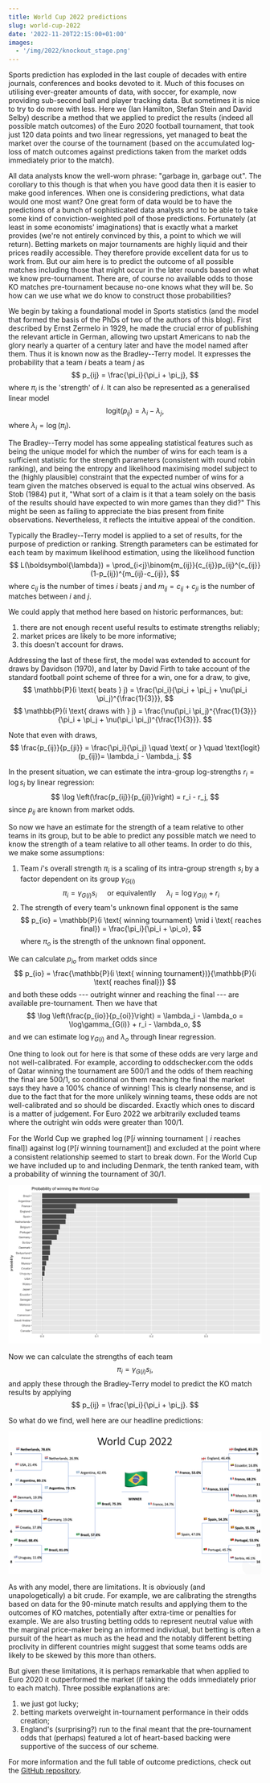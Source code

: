 ```yaml
---
title: World Cup 2022 predictions
slug: world-cup-2022
date: '2022-11-20T22:15:00+01:00'
images:
  - '/img/2022/knockout_stage.png'
---
```


Sports prediction has exploded in the last couple of decades with entire journals, conferences and books devoted to it.
Much of this focuses on utilising ever-greater amounts of data, with soccer, for example, now providing sub-second ball and player tracking data.
But sometimes it is nice to try to do more with less.
Here we (Ian Hamilton, Stefan Stein and David Selby) describe a method that we applied to predict the results (indeed all possible match outcomes) of the Euro 2020 football tournament, that took just 120 data points and two linear regressions, yet managed to beat the market over the course of the tournament (based on the accumulated log-loss of match outcomes against predictions taken from the market odds immediately prior to the match).

All data analysts know the well-worn phrase: "garbage in, garbage out".
The corollary to this though is that when you have good data then it is easier to make good inferences.
When one is considering predictions, what data would one most want?
One great form of data would be to have the predictions of a bunch of sophisticated data analysts and to be able to take some kind of conviction-weighted poll of those predictions.
Fortunately (at least in some economists' imaginations) that is exactly what a market provides (we're not entirely convinced by this, a point to which we will return). 
Betting markets on major tournaments are highly liquid and their prices readily accessible.
They therefore provide excellent data for us to work from. But our aim here is to predict the outcome of all possible matches including those that might occur in the later rounds based on what we know pre-tournament.
There are, of course no available odds to those KO matches pre-tournament because no-one knows what they will be.
So how can we use what we do know to construct those probabilities?

We begin by taking a foundational model in Sports statistics (and the model that formed the basis of the PhDs of two of the authors of this blog).
First described by Ernst Zermelo in 1929, he made the crucial error of publishing the relevant article in German, allowing two upstart Americans to nab the glory nearly a quarter of a century later and have the model named after them.
Thus it is known now as the Bradley--Terry model.
It expresses the probability that a team $i$ beats a team $j$ as
$$
p_{ij} = \frac{\pi_i}{\pi_i + \pi_j},
$$
where $\pi_i$ is the 'strength' of $i$. It can also be represented as a generalised linear model
$$
\text{logit}(p_{ij}) = \lambda_i - \lambda_j,
$$
where $\lambda_i = \log (\pi_i)$.

The Bradley--Terry model has some appealing statistical features such as being the unique model for which the number of wins for each team is a sufficient statistic for the strength parameters (consistent with round robin ranking), and being the entropy and likelihood maximising model subject to the (highly plausible) constraint that the expected number of wins for a team given the matches observed is equal to the actual wins observed.
As Stob (1984) put it, "What sort of a claim is it that a team solely on the basis of the results should have expected to win more games than they did?"
This might be seen as failing to appreciate the bias present from finite observations.
Nevertheless, it reflects the intuitive appeal of the condition.

Typically the Bradley--Terry model is applied to a set of results, for the purpose of prediction or ranking.
Strength parameters can be estimated for each team by maximum likelihood estimation, using the likelihood function
$$
    L(\boldsymbol{\lambda}) = \prod_{i<j}\binom{m_{ij}}{c_{ij}}p_{ij}^{c_{ij}}(1-p_{ij})^{m_{ij}-c_{ij}},
$$
where $c_{ij}$ is the number of times $i$ beats $j$ and $m_{ij}= c_{ij}+c_{ji}$ is the number of matches between $i$ and $j$.

We could apply that method here based on historic performances, but:

1. there are not enough recent useful results to estimate strengths reliably;
2. market prices are likely to be more informative;
3. this doesn't account for draws.

Addressing the last of these first, the model was extended to account for draws by Davidson (1970), and later by David Firth to take account of the standard football point scheme of three for a win, one for a draw, to give,
$$
\mathbb{P}(i \text{ beats } j) = \frac{\pi_i}{\pi_i + \pi_j + \nu(\pi_i \pi_j)^{\frac{1}{3}}},
$$
$$
\mathbb{P}(i \text{ draws with } j) = \frac{\nu(\pi_i \pi_j)^{\frac{1}{3}}}{\pi_i + \pi_j + \nu(\pi_i \pi_j)^{\frac{1}{3}}}.
$$

Note that even with draws,
$$ \frac{p_{ij}}{p_{ji}} = \frac{\pi_i}{\pi_j} \quad \text{ or } \quad \text{logit}(p_{ij})= \lambda_i - \lambda_j. $$

In the present situation, we can estimate the intra-group log-strengths $r_i=\log s_i$ by linear regression:
$$ \log \left(\frac{p_{ij}}{p_{ji}}\right) = r_i - r_j, $$
since $p_{ij}$ are known from market odds.

So now we have an estimate for the strength of a team relative to other teams in its group, but to be able to predict any possible match we need to know the strength of a team relative to all other teams.
In order to do this, we make some assumptions:

1. Team $i$'s overall strength $\pi_i$ is a scaling of its intra-group strength $s_i$ by a factor dependent on its group $\gamma_{G(i)}$ 
$$ \pi_i = \gamma_{G(i)} s_i \quad \text{ or equivalently   } \quad \lambda_i = \log\gamma_{G(i)} + r_i $$
2. The strength of every team's unknown final opponent is the same
$$ p_{io} = \mathbb{P}(i \text{ winning tournament} \mid i \text{ reaches final}) 
= \frac{\pi_i}{\pi_i + \pi_o}, $$
where $\pi_o$ is the strength of the unknown final opponent.
    
We can calculate $p_{io}$ from market odds since
$$ p_{io}
= \frac{\mathbb{P}(i \text{ winning tournament})}{\mathbb{P}(i \text{ reaches final})} $$
and both these odds --- outright winner and reaching the final --- are available pre-tournament. Then we have that
$$ \log \left(\frac{p_{io}}{p_{oi}}\right) = \lambda_i - \lambda_o = \log\gamma_{G(i)} + r_i - \lambda_o, $$
and we can estimate $\log\gamma_{G(i)}$ and $\lambda_o$ through linear regression.

One thing to look out for here is that some of these odds are very large and not well-calibrated.
For example, according to oddschecker.com the odds of Qatar winning the tournament are 500/1 and the odds of them reaching the final are 500/1, so conditional on them reaching the final the market says they have a 100% chance of winning!
This is clearly nonsense, and is due to the fact that for the more unlikely winning teams, these odds are not well-calibrated and so should be discarded.
Exactly which ones to discard is a matter of judgement.
For Euro 2022 we arbitrarily excluded teams where the outright win odds were greater than 100/1.

For the World Cup we graphed $\log \left(\mathbb{P} \left[i \text{ winning tournament} \mid i \text{ reaches final} \right] \right)$ against $\log\left (\mathbb{P}\left[i \text{ winning tournament}\right] \right)$ and excluded at the point where a consistent relationship seemed to start to break down.
For the World Cup we have included up to and including Denmark, the tenth ranked team, with a probability of winning the tournament of 30/1.

![](/img/2022/probability_of_winning.png)

Now we can calculate the strengths of each team
$$ \pi_i = \gamma_{G(i)} s_i, $$
and apply these through the Bradley-Terry model to predict the KO match results by applying
$$ p_{ij} = \frac{\pi_i}{\pi_i + \pi_j}. $$

So what do we find, well here are our headline predictions:

![](/img/2022/knockout_stage.png)

As with any model, there are limitations.
It is obviously (and unapologetically) a bit crude. For example, we are calibrating the strengths based on data for the 90-minute match results and applying them to the outcomes of KO matches, potentially after extra-time or penalties for example.
We are also trusting betting odds to represent neutral value with the marginal price-maker being an informed individual, but betting is often a pursuit of the heart as much as the head and the notably different betting proclivity in different countries might suggest that some teams odds are likely to be skewed by this more than others.

But given these limitations, it is perhaps remarkable that when applied to Euro 2020 it outperformed the market (if taking the odds immediately prior to each match). Three possible explanations are:

1. we just got lucky;
2. betting markets overweight in-tournament performance in their odds creation;
3. England's (surprising?) run to the final meant that the pre-tournament odds that (perhaps) featured a lot of heart-based backing were supportive of the success of our scheme.

For more information and the full table of outcome predictions, check out the [GitHub repository](https://github.com/stefan-stein/world-cup-2022).

